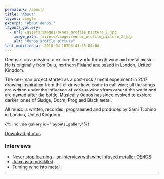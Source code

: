 ```yaml
---
permalink: /about/
title: "About"
layout: single
excerpt: "About Oenos."
layouts_gallery:
  - url: /assets/images/oenos_profile_picture_2.jpg
    image_path: /assets/images/oenos_profile_picture_2.jpg
    alt: "Oenos profile picture"  
last_modified_at: 2018-04-10T08:41:35-04:00
---
```


Oenos is on a mission to explore the world through wine and metal music. He is originally from Oulu, northern Finland and based in London, United Kingdom.

The one-man project started as a post-rock / metal experiment in 2017 drawing inspiration from the elixir we have come to call wine; all the songs are written under the influence of various wines from around the world and are named after the bottle. Musically Oenos has since evolved to explore darker tones of Sludge, Doom, Prog and Black metal.

All music is written, recorded, programmed and produced by Sami Tuohino in London, United Kingdom.

{% include gallery id="layouts_gallery"%}

[Download photos](https://drive.google.com/open?id=1QPH-CvKNTTdTDTf_S7XLQM_WgivpLjki)

### Interviews

- [Never stop learning – an interview with wine infused metaller OENOS](https://idioteq.com/never-stop-learning-an-interview-with-wine-infused-metaller-oenos/)
- [Juomasta musiikiksi](https://issuu.com/forum24/docs/f24_20180412/21)
- [Turning wine into metal](https://idioteq.com/introducing-wine-infused-post-rock-metal-act-oenos/)


---

